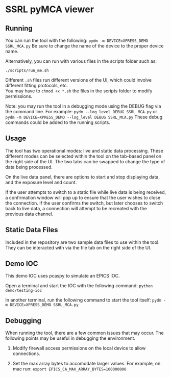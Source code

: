 SSRL pyMCA viewer
=================


Running
-----
You can run the tool with the following: `pydm -m DEVICE=XPRESS_DEMO SSRL_MCA.py`
Be sure to change the name of the device to the proper device name. 

Alternatively, you can run with various files in the scripts folder such as:
```
./scripts/run_me.sh
```

Different `.sh` files run different versions of the UI, which could involve different fitting protocols, etc.  
You may have to `chmod +x *.sh` the files in the scripts folder to modify permissions. 

Note: you may run the tool in a debugging mode using the DEBUG flag via the command line. For example:
`pydm --log_level DEBUG SSRL_MCA.py`
or
`pydm -m DEVICE=XPRESS_DEMO --log_level DEBUG SSRL_MCA.py`
These debug commands could be added to the running scripts.

Usage
-----
The tool has two operational modes: live and static data processing. These different modes can be selected within the tool on the tab-based 
panel on the right side of the UI. The two tabs can be swapped to change the type of data being processed. 

On the live data panel, there are options to start and stop displaying data, and the exposure level and count.

If the user attempts to switch to a static file while live data is being received, a confirmation window will pop up to ensure that the user wishes to close the connection. If the user confirms the switch, but later
chooses to switch back to live data, a connection will attempt to be recreated with the previous data channel. 

Static Data Files
----------
Included in the repository are two sample data files to use within the tool. 
They can be interacted with via the file tab on the right side of the UI. 


Demo IOC
--------

This demo IOC uses pcaspy to simulate an EPICS IOC.

Open a terminal and start the IOC with the following command:
`python demo/testing-ioc`

In another terminal, run the following command to start the tool itself:
`pydm -m DEVICE=XPRESS_DEMO SSRL_MCA.py`

Debugging 
--------
When running the tool, there are a few common issues that may occur. The following points may be useful in debugging the environment.

1. Modify firewall access permissions on the local device to allow connections.

2. Set the max array bytes to accomodate larger values. 
    For example, on mac run: `export EPICS_CA_MAX_ARRAY_BYTES=100000000`